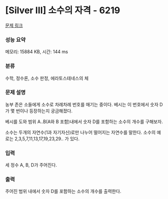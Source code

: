 # [Silver III] 소수의 자격 - 6219 

[문제 링크](https://www.acmicpc.net/problem/6219) 

### 성능 요약

메모리: 15884 KB, 시간: 144 ms

### 분류

수학, 정수론, 소수 판정, 에라토스테네스의 체

### 문제 설명

<p>농부 존은 소들에게 소수로 차례차례 번호를 매기는 중이다. 베시는 이 번호에서 숫자 D가 몇 번이나 등장하는지 궁금해졌다.</p>

<p>베시를 도와 범위 A..B(A와 B 포함)내에서 숫자 D를 포함하는 소수의 개수를 구해보자.</p>

<p>소수는 두개의 자연수(1과 자기자신)로만 나누어 떨어지는 자연수를 말한다. 소수의 예로는 2,3,5,7,11,13,17,19,23,29.. 가 있다.</p>

### 입력 

 <p>세 정수 A, B, D가 주어진다.</p>

### 출력 

 <p>주어진 범위 내에서 숫자 D를 포함하는 소수의 개수를 출력한다.<a id="comment-47207"></a></p>

